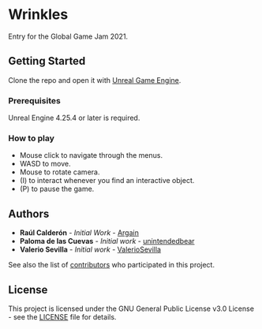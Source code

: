 # Wrinkles

Entry for the Global Game Jam 2021.

## Getting Started

Clone the repo and open it with [Unreal Game Engine](https://www.unrealengine.com/).

### Prerequisites

Unreal Engine 4.25.4 or later is required.

### How to play

* Mouse click to navigate through the menus.
* WASD to move.
* Mouse to rotate camera.
* (I) to interact whenever you find an interactive object.
* (P) to pause the game.

## Authors

* **Raúl Calderón** - *Initial Work* - [Argain](https://github.com/Argain)
* **Paloma de las Cuevas** - *Initial work* - [unintendedbear](https://github.com/unintendedbear)
* **Valerio Sevilla** - *Initial work* - [ValerioSevilla](https://github.com/ValerioSevilla)

See also the list of [contributors](https://github.com/unintendedbear/GlobalGameJam21/contributors) who participated in this project.

## License

This project is licensed under the GNU General Public License v3.0 License - see the [LICENSE](LICENSE) file for details.
